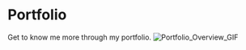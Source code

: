 # Portfolio
Get to know me more through my portfolio.
![Portfolio_Overview_GIF](https://user-images.githubusercontent.com/64393177/186776961-3e5f68b5-e0c4-493d-b918-ac8a70b8698c.gif)
